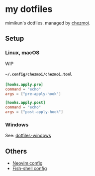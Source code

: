 # my dotfiles

mimikun's dotfiles.
managed by [chezmoi](https://www.chezmoi.io/).

## Setup

### Linux, macOS

WIP

#### `~/.config/chezmoi/chezmoi.toml`

```toml
[hooks.apply.pre]
command = "echo"
args = ["pre-apply-hook"]

[hooks.apply.post]
command = "echo"
args = ["post-apply-hook"]
```

### Windows

See: [dotfiles-windows](https://github.com/mimikun/dotfiles-windows)

## Others

- [Neovim config](dot_config/nvim/README.md)
- [Fish-shell config](dot_config/fish/README.md)
